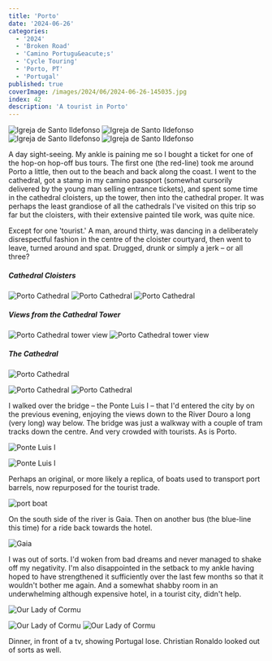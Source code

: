 ```yaml
---
title: 'Porto'
date: '2024-06-26'
categories:
  - '2024'
  - 'Broken Road'
  - 'Camino Portugu&eacute;s'
  - 'Cycle Touring'
  - 'Porto, PT'
  - 'Portugal'
published: true
coverImage: /images/2024/06/2024-06-26-145035.jpg
index: 42
description: 'A tourist in Porto'
---
```


<script>
	import Callout from '$lib/components/Callout.svelte'
  import Img from '$lib/components/Img.svelte'
  import DayCardHGroup from '$lib/components/DayCardHGroup.svelte'
</script>

<section class="card">
  
  <DayCardHGroup
    where="Porto and Gaia"
  />

<Img
  src="/images/2024/06/2024-06-26-112022.jpg"
  alt="Igreja de Santo Ildefonso"
  caption="Igreja de Santo Ildefonso, overlooking Batalha Square"
/>
<Img
  src="/images/2024/06/2024-06-26-112200.jpg"
  alt="Igreja de Santo Ildefonso"
/>
<Img
  src="/images/2024/06/2024-06-26-112534.jpg"
  alt="Igreja de Santo Ildefonso"
/>
<Img
  src="/images/2024/06/2024-06-26-112552.jpg"
  alt="Igreja de Santo Ildefonso"
/>

  <p>A day sight-seeing. My ankle is paining me so I bought a ticket for one of the hop-on hop-off bus tours. The first one (the red-line) took me around Porto a little, then out to the beach and back along the coast. I went to the cathedral, got a stamp in my camino passport (somewhat cursorily delivered by the young man selling entrance tickets), and spent some time in the cathedral cloisters, up the tower, then into the cathedral proper. It was perhaps the least grandiose of all the cathedrals I've visited on this trip so far but the cloisters, with their extensive painted tile work, was quite nice.</p>

  <p>Except for one 'tourist.' A man, around thirty, was dancing in a deliberately disrespectful fashion in the centre of the cloister courtyard, then went to leave, turned around and spat. Drugged, drunk or simply a jerk &ndash; or all three?</p>

  <h5>Cathedral Cloisters</h5>

<Img
  src="/images/2024/06/2024-06-26-142414.jpg"
  alt="Porto Cathedral"
  caption="Cathedral cloisters"
/>
<Img
  src="/images/2024/06/2024-06-26-142428.jpg"
  alt="Porto Cathedral"
/>
<Img
  src="/images/2024/06/2024-06-26-142558.jpg"
  alt="Porto Cathedral"
/>

<!-- <Img
  src="/images/2024/06/2024-06-26-143302.jpg"
  alt="Porto Cathedral"
/> -->
<!-- <Img
  src="/images/2024/06/2024-06-26-143448.jpg"
  alt="Porto Cathedral"
  caption="Splendid tilework"
/> -->

<h5>Views from the Cathedral Tower</h5>

<Img
  src="/images/2024/06/2024-06-26-143841.jpg"
  alt="Porto Cathedral tower view"
  caption="Ponte Luis I bridge"
/>
<Img
  src="/images/2024/06/2024-06-26-144015.jpg"
  alt="Porto Cathedral tower view"
/>

<h5>The Cathedral</h5>

<Img
  src="/images/2024/06/2024-06-26-141755.jpg"
  alt="Porto Cathedral"
/>

<!-- <Img
  src="/images/2024/06/2024-06-26-144831.jpg"
  alt="Porto Cathedral"
/> -->

<Img
  src="/images/2024/06/2024-06-26-145018.jpg"
  alt="Porto Cathedral"
/>
<Img
  src="/images/2024/06/2024-06-26-145035.jpg"
  alt="Porto Cathedral"
/>

  <p>I walked over the bridge &ndash; the Ponte Luis I &ndash; that I'd entered the city by on the previous evening, enjoying the views down to the River Douro a long (very long) way below. The bridge was just a walkway with a couple of tram tracks down the centre. And very crowded with tourists. As is Porto. </p>

<Img
  src="/images/2024/06/2024-06-26-135924.jpg"
  alt="Ponte Luis I"
  caption="Ponte Luis I"
/>

<Img
  src="/images/2024/06/2024-06-26-135841.jpg"
  alt="Ponte Luis I"
/>

<p>Perhaps an original, or more likely a replica, of boats used to transport port barrels, now repurposed for the tourist trade.</p>

<Img
  src="/images/2024/06/2024-06-26-151704.jpg"
  alt="port boat"
/>

<p>On the south side of the river is Gaia. Then on another bus (the blue-line this time) for a ride back towards the hotel.
</p>

<Img
  src="/images/2024/06/2024-06-26-152942.jpg"
  alt="Gaia"
  caption="Gaia"
/>

  <p>I was out of sorts. I'd woken from bad dreams and never managed to shake off my negativity. I'm also disappointed in the setback to my ankle having hoped to have strengthened it sufficiently over the last few months so that it wouldn't bother me again. And a somewhat shabby room in an underwhelming although expensive hotel, in a tourist city, didn't help. </p>

<Img
  src="/images/2024/06/2024-06-26-180710.jpg"
  alt="Our Lady of Cormu"
  caption="The side wall of the catholic Church of our Lady of Cormu"
/>

<!-- <Img
  src="/images/2024/06/2024-06-26-180625.jpg"
  alt="Our Lady of Cormu"
/> -->

<Img
  src="/images/2024/06/2024-06-26-180743.jpg"
  alt="Our Lady of Cormu"
/>
<Img
  src="/images/2024/06/2024-06-26-180752.jpg"
  alt="Our Lady of Cormu"
/>

  <p>Dinner, in front of a tv, showing Portugal lose. Christian Ronaldo looked out of sorts as well.</p>
</section>
